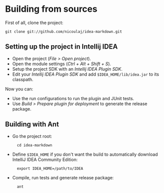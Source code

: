 Building from sources
=====================

First of all, clone the project:

    git clone git://github.com/nicoulaj/idea-markdown.git


Setting up the project in Intellij IDEA
---------------------------------------

* Open the project (*File > Open project*).
* Open the module settings (*Ctrl + Alt + Shift + S*).
* Setup the project SDK with an *Intellij IDEA Plugin SDK*.
* Edit your *Intellij IDEA Plugin SDK* and add `$IDEA_HOME/lib/idea.jar` to its classpath.

Now you can:

* Use the run configurations to run the plugin and JUnit tests.
* Use *Build > Prepare plugin for deployment* to generate the release package.


Building with Ant
-----------------

* Go the project root:

        cd idea-markdown

* Define `$IDEA_HOME` if you don't want the build to automatically download IntelliJ IDEA Community Edition:

        export IDEA_HOME=/path/to/IDEA

* Compile, run tests and generate release package:

        ant
